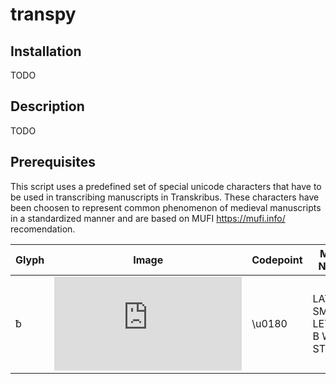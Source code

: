 # transpy

## Installation
TODO

## Description
TODO

## Prerequisites
This script uses a predefined set of special unicode characters that have to be used in transcribing manuscripts in Transkribus. These characters have been choosen to represent common phenomenon of medieval manuscripts in a standardized manner and are based on MUFI https://mufi.info/ recomendation.

| Glyph | Image | Codepoint | MUFI Name | MUFI link |
| ----- | ----- | --------- | --------- | --------- |
| ƀ     | ![ƀ](https://mufi.info/db-imgtxt.php?t=mufi_char&c=mufichar&i=3744&pt=50&x=80&y=80&fg=102020&align=centre&ypad=10)      | \u0180    | LATIN SMALL LETTER B WITH STROKE | https://mufi.info/m.php?p=muficharinfo&i=3744 |
